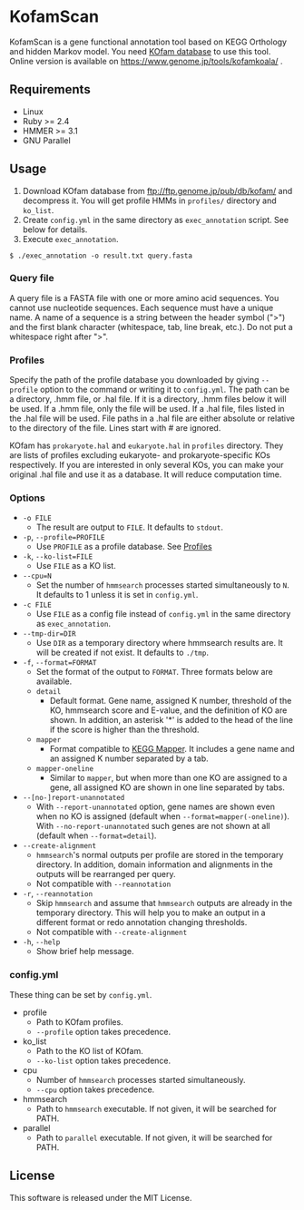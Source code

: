 # KofamScan
KofamScan is a gene functional annotation tool based on KEGG Orthology and hidden Markov model.
You need [KOfam database](ftp://ftp.genome.jp/pub/db/kofam) to use this tool.
Online version is available on https://www.genome.jp/tools/kofamkoala/ .

## Requirements
- Linux
- Ruby >= 2.4
- HMMER >= 3.1
- GNU Parallel

## Usage
1. Download KOfam database from ftp://ftp.genome.jp/pub/db/kofam/ and decompress it. You will get profile HMMs in `profiles/` directory and `ko_list`.
2. Create `config.yml` in the same directory as `exec_annotation` script. See below for details.
3. Execute `exec_annotation`.

```console
$ ./exec_annotation -o result.txt query.fasta
```

### Query file
A query file is a FASTA file with one or more amino acid sequences. You cannot use nucleotide sequences.
Each sequence must have a unique name. A name of a sequence is a string between the header symbol (">") and the first blank character (whitespace, tab, line break, etc.). Do not put a whitespace right after ">".

### Profiles
Specify the path of the profile database you downloaded by giving `--profile` option to the command or writing it to `config.yml`. The path can be a directory, .hmm file, or .hal file.
If it is a directory, .hmm files below it will be used.
If a .hmm file, only the file will be used.
If a .hal file, files listed in the .hal file will be used. File paths in a .hal file are either absolute or relative to the directory of the file. Lines start with # are ignored.

KOfam has `prokaryote.hal` and `eukaryote.hal` in `profiles` directory. They are lists of profiles excluding eukaryote- and prokaryote-specific KOs respectively.
If you are interested in only several KOs, you can make your original .hal file and use it as a database. It will reduce computation time.

### Options
- `-o FILE`
  - The result are output to `FILE`. It defaults to `stdout`.
- `-p`, `--profile=PROFILE`
  - Use `PROFILE` as a profile database. See [Profiles](#profiles)
- `-k`, `--ko-list=FILE`
  - Use `FILE` as a KO list.
- `--cpu=N`
  - Set the number of `hmmsearch` processes started simultaneously to `N`. It defaults to 1 unless it is set in `config.yml`.
- `-c FILE`
  - Use `FILE` as a config file instead of `config.yml` in the same directory as `exec_annotation`.
- `--tmp-dir=DIR`
  - Use `DIR` as a temporary directory where hmmsearch results are. It will be created if not exist. It defaults to `./tmp`.
- `-f`, `--format=FORMAT`
  - Set the format of the output to `FORMAT`. Three formats below are available.
  - `detail`
    - Default format. Gene name, assigned K number, threshold of the KO, hmmsearch score and E-value, and the definition of KO are shown. In addition, an asterisk '*' is added to the head of the line if the score is higher than the threshold.
  - `mapper`
    - Format compatible to [KEGG Mapper](https://www.genome.jp/kegg/mapper.html). It includes a gene name and an assigned K number separated by a tab.
  - `mapper-oneline`
    - Similar to `mapper`, but when more than one KO are assigned to a gene, all assigned KO are shown in one line separated by tabs.
- `--[no-]report-unannotated`
  - With `--report-unannotated` option, gene names are shown even when no KO is assigned (default when `--format=mapper(-oneline)`). With `--no-report-unannotated` such genes are not shown at all (default when `--format=detail`).
- `--create-alignment`
  - `hmmsearch`'s normal outputs per profile are stored in the temporary directory. In addition, domain information and alignments in the outputs will be rearranged per query.
  - Not compatible with `--reannotation`
- `-r`, `--reannotation`
  - Skip `hmmsearch` and assume that `hmmsearch` outputs are already in the temporary directory. This will help you to make an output in a different format or redo annotation changing thresholds.
  - Not compatible with `--create-alignment`
- `-h`, `--help`
  - Show brief help message.

### config.yml
These thing can be set by `config.yml`.
- profile
  - Path to KOfam profiles.
  - `--profile` option takes precedence.
- ko_list
  - Path to the KO list of KOfam.
  - `--ko-list` option takes precedence.
- cpu
  - Number of `hmmsearch` processes started simultaneously.
  - `--cpu` option takes precedence.
- hmmsearch
  - Path to `hmmsearch` executable. If not given, it will be searched for PATH.
- parallel
  - Path to `parallel` executable. If not given, it will be searched for PATH.

## License
This software is released under the MIT License.
